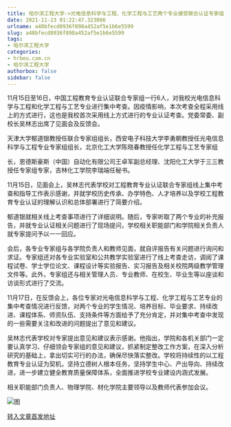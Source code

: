 ```yaml
---
title: 哈尔滨工程大学->光电信息科学与工程、化学工程与工艺两个专业接受联合认证专家组线上集中考查 | hrbeu.com.cn
date: 2021-11-23 01:22:47.323086
urlname: a40bfecd0936f898a452af5e1b6e5599
slug: a40bfecd0936f898a452af5e1b6e5599
tags: 
- 哈尔滨工程大学
categories:
- hrbeu.com.cn
- 哈尔滨工程大学
authorbox: false
sidebar: false
---
```

11月15日至16日，中国工程教育专业认证联合专家组一行6人，对我校光电信息科学与工程和化学工程与工艺专业进行集中考查。因疫情影响，本次考查全程采用线上的方式进行，这也是我校首次采用线上方式进行的专业认证考查。党委常委、副校长吴林志出席了见面会及反馈会。

天津大学郁道银教授任联合专家组组长，西安电子科技大学李勇朝教授任光电信息科学与工程专业专家组组长，北京化工大学陈晓春教授任化学工程与工艺专家组
<!--more-->
长，恩德斯豪斯（中国）自动化有限公司王卓军副总经理、沈阳化工大学于三三教授任专家组专家，吉林化工学院李瑞端任秘书。

11月15日，见面会上，吴林志代表学校对工程教育专业认证联合专家组线上集中考查和指导工作表示感谢，并就学校历史传承、办学特色、人才培养以及学校工程教育专业认证的理解认识和总体部署进行了简要介绍。

郁道银就相关线上考查事项进行了详细说明。随后，专家听取了两个专业的补充报告，并就专业认证相关问题进行了现场提问，学校相关职能部门和学院相关负责人就专家提问予以一一回应。

会后，各专业专家组与各学院负责人和教师见面，就自评报告有关问题进行询问和求证。专家组还对各专业实验室和公共教学实验室进行了线上考查走访，调阅了课程试卷、学士学位论文、课程设计等实验报告、实习报告及相关校院两级教学管理文件等。此外，专家组还与相关管理人员、专业教师、在校生、毕业生等以座谈和访谈形式进行了交流。

11月17日，在反馈会上，各位专家对光电信息科学与工程、化学工程与工艺专业的集中考查情况进行反馈，对两个专业的学生情况、培养目标、毕业要求、持续改进、课程体系、师资队伍、支持条件等方面给予了充分肯定，并对集中考查中发现的一些需要关注和改进的问题提出了意见和建议。

吴林志代表学校对专家提出意见和建议表示感谢。他指出，学院和各机关部门一定要认真学习、仔细领会专家组的意见和建议，抓紧制定整改工作方案，在深入分析研究的基础上，拿出切实可行的办法，确保尽快落实整改。学校将持续性的以工程教育专业认证为契机，坚持立德树人根本任务，坚持学生中心、产出导向、持续改进，进一步建立健全教育质量保障体系，全面推进学校专业建设内涵式发展。

相关职能部门负责人、物理学院、材化学院主要领导以及教师代表参加会议。

![图](http://gongxue.cn/__local/A/B1/FE/1A598649A52EEB55B0D39E0DC4D_6852EA51_18F2B.jpg)

[转入文章首发地址](http://gongxue.cn/info/1141/68896.htm)